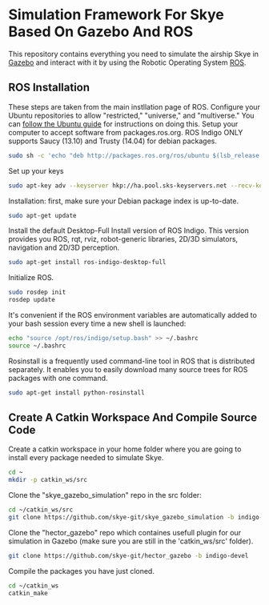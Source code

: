 # Simulation Framework For Skye Based On Gazebo And ROS
This repository contains everything you need to simulate the airship Skye in [Gazebo](http://gazebosim.org/) and interact with it by using the Robotic Operating System [ROS](http://www.ros.org/).

## ROS Installation
These steps are taken from the main instllation page of ROS. 
Configure your Ubuntu repositories to allow "restricted," "universe," and "multiverse." You can [follow the Ubuntu guide](https://help.ubuntu.com/community/Repositories/Ubuntu) for instructions on doing this.
Setup your computer to accept software from packages.ros.org. ROS Indigo ONLY supports Saucy (13.10) and Trusty (14.04) for debian packages.
```bash
sudo sh -c 'echo "deb http://packages.ros.org/ros/ubuntu $(lsb_release -sc) main" > /etc/apt/sources.list.d/ros-latest.list'
```
Set up your keys
```bash
sudo apt-key adv --keyserver hkp://ha.pool.sks-keyservers.net --recv-key 0xB01FA116
```
Installation: first, make sure your Debian package index is up-to-date.
```bash
sudo apt-get update
```
Install the default Desktop-Full Install version of ROS Indigo. This version provides you ROS, rqt, rviz, robot-generic libraries, 2D/3D simulators, navigation and 2D/3D perception.
```bash
sudo apt-get install ros-indigo-desktop-full
```
 Initialize ROS.
 ```bash
sudo rosdep init
rosdep update
```
It's convenient if the ROS environment variables are automatically added to your bash session every time a new shell is launched:
 ```bash
echo "source /opt/ros/indigo/setup.bash" >> ~/.bashrc
source ~/.bashrc
```
Rosinstall is a frequently used command-line tool in ROS that is distributed separately. It enables you to easily download many source trees for ROS packages with one command.
 ```bash
sudo apt-get install python-rosinstall
```
## Create A Catkin Workspace And Compile Source Code
Create a catkin workspace in your home folder where you are going to install every package needed to simulate Skye.
 ```bash
cd ~
mkdir -p catkin_ws/src
```
Clone the "skye_gazebo_simulation" repo in the src folder:
 ```bash
cd ~/catkin_ws/src
git clone https://github.com/skye-git/skye_gazebo_simulation -b indigo-devel
```
Clone the "hector_gazebo" repo which containes usefull plugin for our simulation in Gazebo (make sure you are still in the 'catkin_ws/src' folder).
 ```bash
git clone https://github.com/skye-git/hector_gazebo -b indigo-devel
```
Compile the packages you have just cloned.
```bash
cd ~/catkin_ws
catkin_make
```
